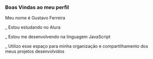 ### Boas Vindas ao meu perfil
Meu nome é Gustavo Ferreira

_ Estou estudando no Alura

_ Estou me desenvolvendo na linguagem JavaScript  

_ Utilizo esse espaço para minha organização e compartilhamento dos meus projetos desenvolvidos
